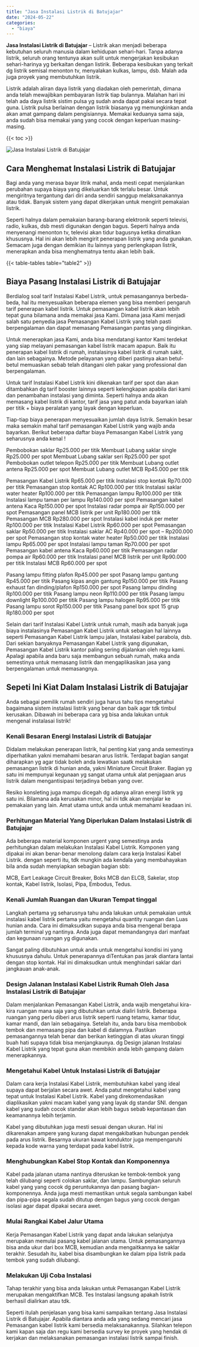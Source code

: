 ```yaml
---
title: "Jasa Instalasi Listrik di Batujajar"
date: "2024-05-22"
categories: 
  - "biaya"
---
```


**Jasa Instalasi Listrik di Batujajar** – Listrik akan menjadi beberapa kebutuhan seluruh manusia dalam kehidupan sehari-hari. Tanpa adanya listrik, seluruh orang tentunya akan sulit untuk mengerjakan kesibukan sehari-harinya yg berkaitan dengan listirik. Beberapa kesibukan yang terkait dg listrik semisal menonton tv, menyalakan kulkas, lampu, dsb. Malah ada juga proyek yang membutuhkan listrik.

Listrik adalah aliran daya listrik yang diadakan oleh pemerintah, dimana anda telah mewajibkan pembayaran listrik tiap bulannya. Malahan hari ini telah ada daya listrik sistim pulsa yg sudah anda dapat pakai secara tepat guna. Listrik pulsa berlainan dengan listrik biasanya yg memungkinkan anda akan amat gampang dalam pengisiannya. Memakai keduanya sama saja, anda sudah bisa memakai yang yang cocok dengan keperluan masing-masing.

{{< toc >}}

![Jasa Instalasi Listrik di Batujajar](/images/instalasi-listrik-murah02.png)

## Cara Menghemat Instalasi Listrik di Batujajar

Bagi anda yang merasa bayar litrik mahal, anda mesti cepat menjalankan perubahan supaya biaya yang dikeluarkan tdk terlalu besar. Untuk mengiritnya tergantung dari diri anda sendiri sanggup melaksanakannya atau tidak. Banyak sistem yang dapat dikerjakan untuk mengirit pemakaian listrik.

Seperti halnya dalam pemakaian barang-barang elektronik seperti televisi, radio, kulkas, dsb mesti digunakan dengan bagus. Seperti halnya anda menyenangi menonton tv, televisi akan tidur bagusnya ketika dimatikan khususnya. Hal ini akan lebih mengirit penerapan listrik yang anda gunakan. Semacam juga dengan demikian itu lainnya yang perlengkapan listrik, menerapkan anda bisa menghematnya tentu akan lebih baik.

{{< table-tables table="table2" >}}

## Biaya Pasang Instalasi Listrik di Batujajar

Berdialog soal tarif Instalasi Kabel Listrik, untuk pemasangannya berbeda-beda, hal itu menyesuaikan beberapa elemen yang bisa memberi pengaruh tarif penerapan kabel listrik. Untuk pemasangan kabel listrik akan lebih tepat guna bilamana anda memakai jasa Kami. Dimana jasa Kami menjadi salah satu penyedia jasa Pemasangan Kabel Listrik yang telah pasti berpengalaman dan dapat memasang Pemasangan pantas yang diinginkan.

Untuk menerapkan jasa Kami, anda bisa mendatangi kantor Kami terdekat yang siap melayani pemasangan kabel listrik macam apapun. Baik itu penerapan kabel listrik di rumah, instalasinya kabel listrik di rumah sakit, dan lain sebagainya. Metode pelayanan yang diberi pastinya akan betul-betul memuaskan sebab telah ditangani oleh pakar yang professional dan berpengalaman.

Untuk tarif Instalasi Kabel Listrik kini dikenakan tarif per spot dan akan ditambahkan dg tarif booster lainnya seperti kelengkapan apabila dari kami dan penambahan instalasi yang diminta. Seperti halnya anda akan memasang kabel listrik di kantor, tarif jasa yang patut anda bayarkan ialah per titik + biaya peralatan yang layak dengan keperluan.

Tiap-tiap biaya penerapan menyesuaikan jumlah daya listrik. Semakin besar maka semakin mahal tarif pemasangan Kabel Listrik yang wajib anda bayarkan. Berikut beberapa daftar biaya Pemasangan Kabel Listrik yang seharusnya anda kenal !

Pembobokan saklar Rp25.000 per titik Membuat Lubang saklar single Rp25.000 per spot Membuat Lubang saklar seri Rp25.000 per spot Pembobokan outlet telepon Rp25.000 per titik Membuat Lubang outlet antena Rp25.000 per spot Membuat Lubang outlet MCB Rp45.000 per titik

Pemasangan Kabel Listrik Rp65.000 per titik Instalasi stop kontak Rp70.000 per titik Pemasangan stop kontak AC Rp100.000 per titik Instalasi saklar water heater Rp100.000 per titik Pemasangan lampu Rp100.000 per titik Instalasi lampu taman per lampu Rp140.000 per spot Pemasangan kabel antena Kaca Rp150.000 per spot Instalasi radar pompa air Rp150.000 per spot Pemasangan panel MCB listrik per unit Rp180.000 per titik Pemasangan MCB Rp280.000 per spot Instalasi kabel induk per meter Rp100.000 per titik Instalasi Kabel Listrik Rp60.000 per spot Pemasangan saklar Rp50.000 per titik Instalasi saklar AC Rp40.000 per spot – Rp200.000 per spot Pemasangan stop kontak water heater Rp50.000 per titik Instalasi lampu Rp65.000 per spot Instalasi lampu taman Rp70.000 per spot Pemasangan kabel antena Kaca Rp60.000 per titik Pemasangan radar pompa air Rp60.000 per titik Instalasi panel MCB listrik per unit Rp90.000 per titik Instalasi MCB Rp60.000 per spot

Pasang lampu fitting plafon Rp45.000 per spot Pasang lampu gantung Rp45.000 per titik Pasang kipas angin gantung Rp150.000 per titik Pasang exhaust fan dinding/plafon Rp150.000 per spot Pasang lampu dinding Rp100.000 per titik Pasang lampu neon Rp110.000 per titik Pasang lampu downlight Rp100.000 per titik Pasang lampu halogen Rp95.000 per titik Pasang lampu sorot Rp150.000 per titik Pasang panel box spot 15 grup Rp180.000 per spot

Selain dari tarif Instalasi Kabel Listrik untuk rumah, masih ada banyak juga biaya instalasinya Pemasangan Kabel Listrik untuk sebagian hal lainnya seperti Pemasangan Kabel Listrik lampu jalan, Instalasi kabel parabola, dsb. Dari sekian banyaknya Pemasangan Kabel Listrik yang digunakan, Pemasangan Kabel Listrik kantor paling sering dijalankan oleh regu kami. Apalagi apabila anda baru saja membangun sebuah rumah, maka anda semestinya untuk memasang listrik dan mengaplikasikan jasa yang berpengalaman untuk memasangnya.

## Sepeti Ini Kiat Dalam Instalasi Listrik di Batujajar


Anda sebagai pemilik rumah sendiri juga harus tahu tips mengetahui bagaimana sistem instalasi listrik yang benar dan baik agar tdk timbul kerusakan. Dibawah ini beberapa cara yg bisa anda lakukan untuk mengenal instalasai listrik!

### Kenali Besaran Energi Instalasi Listrik di Batujajar

Didalam melakukan penerapan listrik, hal penting kiat yang anda semestinya diperhatikan yakni memahami besaran arus listrik. Terdapat bagian sangat diharapkan yg agar tidak boleh anda lewatkan saatk melakukan pemasangan listrik di hunian anda, yakni Miniature Circuit Braker. Bagian yg satu ini mempunyai kegunaan yg sangat utama untuk alat penjagaan arus listrik dalam mengantisipasi terjadinya beban yang over.

Resiko konsleting juga mampu dicegah dg adanya aliran energi listrik yg satu ini. Bilamana ada kerusakan minor, hal ini tdk akan menjalar ke pemakaian yang lain. Amat utama untuk anda untuk memahami keadaan ini.

### Perhitungan Material Yang Diperlukan Dalam Instalasi Listrik di Batujajar

Ada beberapa material komponen urgent yang semestinya anda perhitungkan dalam melakukan Instalasi Kabel Listrik. Komponen yang dipakai ini akan benar-benar menolong dalam cara kerja Instalasi Kabel Listrik. dengan seperti itu, tdk mungkin ada kendala yang membahayakan bila anda sudah menyiapkan sebagian bagian sbb:

MCB, Eart Leakage Circuit Breaker, Boks MCB dan ELCB, Sakelar, stop kontak, Kabel listrik, Isolasi, Pipa, Embodus, Tedus.

### Kenali Jumlah Ruangan dan Ukuran Tempat tinggal

Langkah pertama yg seharusnya tahu anda lakukan untuk pemakaian untuk instalasi kabel listrik pertama yaitu mengetahui quantity ruangan dan Luas hunian anda. Cara ini dimaksudkan supaya anda bisa mengenal berapa jumlah terminal yg nantinya. Anda juga dapat memandangnya dari manfaat dan kegunaan ruangan yg digunakan.

Sangat paling dibutuhkan untuk anda untuk mengetahui kondisi ini yang khususnya dahulu. Untuk penerapannya diTentukan pas jarak diantara lantai dengan stop kontak. Hal ini dimaksudkan untuk menghindari saklar dari jangkauan anak-anak.

### Design Jalanan Instalasi Kabel Listrik Rumah Oleh Jasa Instalasi Listrik di Batujajar

Dalam menjalankan Pemasangan Kabel Listrik, anda wajib mengetahui kira-kira ruangan mana saja yang dibutuhkan untuk dialiri listrik. Beberapa ruangan yang perlu diberi arus listrik seperti ruang tetamu, kamar tidur, kamar mandi, dan lain sebagainya. Setelah itu, anda baru bisa membobok tembok dan memasang pipa dan kabel di dalamnya. Pastikan pemasangannya telah benar dan berikan ketinggian di atas ukuran tinggi buah hati supaya tidak bisa menjangkaunya. dg Design jalanan Instalasi Kabel Listrik yang tepat guna akan membikin anda lebih gampang dalam menerapkannya.

### Mengetahui Kabel Untuk Instalasi Listrik di Batujajar

Dalam cara kerja Instalasi Kabel Listrik, membutuhkan kabel yang ideal supaya dapat berjalan secara awet. Anda patut mengetahui kabel yang tepat untuk Instalasi Kabel Listrik. Kabel yang direkomendasikan diaplikasikan yakni macam kabel yang yang layak dg standar SNI. dengan kabel yang sudah cocok standar akan lebih bagus sebab kepantasan dan keamanannya lebih terjamin.

Kabel yang dibutuhkan juga mesti sesuai dengan ukuran. Hal ini dikarenakan ampere yang kurang dapat mengakibatkan hubungan pendek pada arus listrik. Besarnya ukuran kawat konduktor juga mempengaruhi kepada kode warna yang terdapat pada kabel listrik.

### Menghubungkan Kabel Stop Kontak dan Komponennya

Kabel pada jalanan utama nantinya diteruskan ke tembok-tembok yang telah dilubangi seperti colokan saklar, dan lampu. Sambungkan seluruh kabel yang yang cocok dg peruntukannya dan pasang bagian-komponennya. Anda juga mesti memastikan untuk segala sambungan kabel dan pipa-pipa segala sudah ditutup dengan bagus yang cocok dengan isolasi agar dapat dipakai secara awet.

### Mulai Rangkai Kabel Jalur Utama

Kerja Pemasangan Kabel Listrik yang dapat anda lakukan selanjutya merupakan memulai pasang kabel jalanan utama. Untuk pemasangannya bisa anda ukur dari box MCB, kemudian anda mengaitkannya ke saklar terakhir. Sesudah itu, kabel bisa disambungkan ke dalam pipa listrik pada tembok yang sudah dilubangi.

### Melakukan Uji Coba Instalasi

Tahap terakhir yang bisa anda lakukan untuk Pemasangan Kabel Listrik merupakan mengaktifkan MCB. Tes Instalasi langsung apakah listrik berhasil dialirkan atau tdk.

Seperti itulah penjelasan yang bisa kami sampaikan tentang Jasa Instalasi Listrik di Batujajar. Apabila diantara anda ada yang sedang mencari jasa Pemasangan kabel listrik kami bersedia melaksanakannya. Silahkan telepon kami kapan saja dan regu kami bersedia survey ke proyek yang hendak di kerjakan dan melaksanakan pemasangan instalasi listrik sampai finish.
